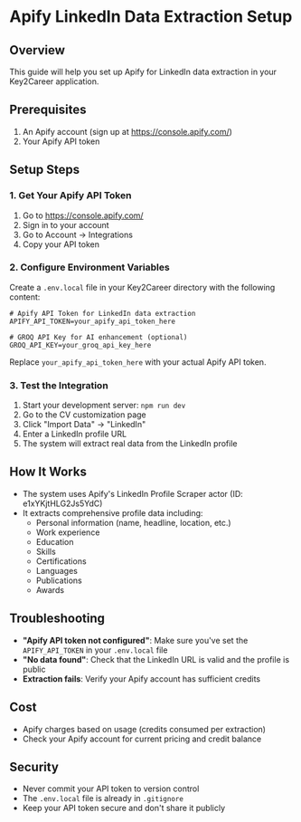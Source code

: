 # Apify LinkedIn Data Extraction Setup

## Overview
This guide will help you set up Apify for LinkedIn data extraction in your Key2Career application.

## Prerequisites
1. An Apify account (sign up at https://console.apify.com/)
2. Your Apify API token

## Setup Steps

### 1. Get Your Apify API Token
1. Go to https://console.apify.com/
2. Sign in to your account
3. Go to Account → Integrations
4. Copy your API token

### 2. Configure Environment Variables
Create a `.env.local` file in your Key2Career directory with the following content:

```env
# Apify API Token for LinkedIn data extraction
APIFY_API_TOKEN=your_apify_api_token_here

# GROQ API Key for AI enhancement (optional)
GROQ_API_KEY=your_groq_api_key_here
```

Replace `your_apify_api_token_here` with your actual Apify API token.

### 3. Test the Integration
1. Start your development server: `npm run dev`
2. Go to the CV customization page
3. Click "Import Data" → "LinkedIn"
4. Enter a LinkedIn profile URL
5. The system will extract real data from the LinkedIn profile

## How It Works
- The system uses Apify's LinkedIn Profile Scraper actor (ID: e1xYKjtHLG2Js5YdC)
- It extracts comprehensive profile data including:
  - Personal information (name, headline, location, etc.)
  - Work experience
  - Education
  - Skills
  - Certifications
  - Languages
  - Publications
  - Awards

## Troubleshooting
- **"Apify API token not configured"**: Make sure you've set the `APIFY_API_TOKEN` in your `.env.local` file
- **"No data found"**: Check that the LinkedIn URL is valid and the profile is public
- **Extraction fails**: Verify your Apify account has sufficient credits

## Cost
- Apify charges based on usage (credits consumed per extraction)
- Check your Apify account for current pricing and credit balance

## Security
- Never commit your API token to version control
- The `.env.local` file is already in `.gitignore`
- Keep your API token secure and don't share it publicly 